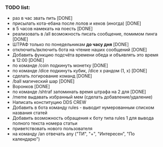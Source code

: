 ### TODO list:
* раз в час звать пить [DONE]
* присылать кота-ебана после лолов и кеков (иногда) [DONE]
* в 5 часов намекать на поесть [DONE]
* реализовать в /all возможность писать сообщение, помимом пинга [DONE] 
* ШТРАФ только по понедельникам **до часу дня** [DONE] 
* отключить/включить бота на чтение наших сообщений [DONE]
* Добавить функцию подсчёта времени обеда и объявлять это время в 12:00 [DONE]
* по команде /coin подкинуть монетку [DONE]
* по команде /dice подкинуть кубик, /dice x рандом (1, x) [DONE]
* сделать логирование команд [DONE]
* /ball магический шар [DONE]
* Воронков [DONE]
* по команде /shtraf <id> <min> запоминать время штрафа на 2 для [DONE]
* /meme выдавать избранный мем (сделать добавление/удаление)
* Написать конституцию DDS CREW
* Добавить в бота команду rules - выводит нумерованным списком названия статей
* Добавить возможность обращения к боту типа rules 1 для вывода полного текста номера статьи
* приветствовать нового пользователя
* на команду /an отвечать any ("ТИ", "+", "Интересен", "По календарю")
